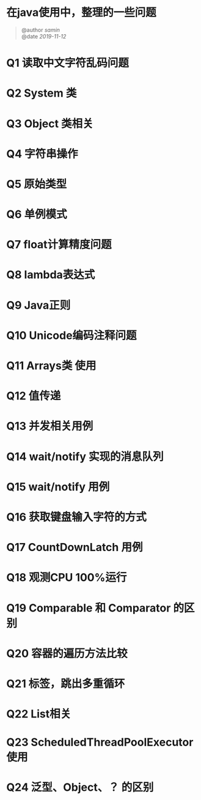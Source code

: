 # 在java使用中，整理的一些问题

> @author *samin* <br>
> @date *2019-11-12*

# Q1 读取中文字符乱码问题
# Q2 System 类
# Q3 Object 类相关
# Q4 字符串操作
# Q5 原始类型
# Q6 单例模式
# Q7 float计算精度问题
# Q8 lambda表达式
# Q9 Java正则
# Q10 Unicode编码注释问题
# Q11 Arrays类 使用
# Q12 值传递
# Q13 并发相关用例
# Q14 wait/notify 实现的消息队列
# Q15 wait/notify 用例
# Q16 获取键盘输入字符的方式
# Q17 CountDownLatch 用例
# Q18 观测CPU 100%运行
# Q19 Comparable 和 Comparator 的区别
# Q20 容器的遍历方法比较
# Q21 标签，跳出多重循环
# Q22 List相关
# Q23 ScheduledThreadPoolExecutor 使用
# Q24 泛型、Object、？ 的区别